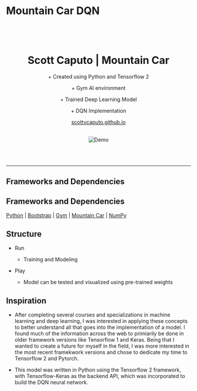 <p align="center">
    <h1> Mountain Car DQN </h>
</p>

<br />

<p align="center">
  <h1 align="center">Scott Caputo | Mountain Car </h1>

  <p align="center">
    + Created using Python and Tensorflow 2
  </p>
  <p align="center">
    + Gym AI environment  
  </p>
  <p align="center">
    + Trained Deep Learning Model 
  </p>
  <p align="center">
    + DQN Implementation
  </p>
  <p align="center">
    <a href="https://github.com/scottvcaputo">scottvcaputo.github.io</a>
    <br />
    <br />
  </p>
</p>

<p align="center">
    <img src="https://media.giphy.com/media/MBHu5zorQTmcxXmUbw/giphy.gif" alt="Demo" />
</p>

<br />
<br />
<hr />

<p align="center">
    <h2> Frameworks and Dependencies </h2>
</p>

## Frameworks and Dependencies 


[Python](https://www.python.org/)
| [Bootstrap](https://www.tensorflow.org/)
| [Gym](https://gym.openai.com/)
| [Mountain Car](https://gym.openai.com/envs/MountainCar-v0/)
| [NumPy](https://numpy.org/)

## Structure 

- Run
    - Training and Modeling

- Play
    - Model can be tested and visualized using pre-trained weights


## Inspiration

- After completing several courses and specializations in machine learning and deep learning, I was interested in applying these concepts to better understand all that goes into the implementation of a model. I found much of the information across the web to primiarily be done in older framework versions like Tensorflow 1 and Keras. Being that I wanted to create a future for myself in the field, I was more interested in the most recent framekwork versions and chose to dedicate my time to Tensorflow 2 and Pytorch.

- This model was written in Python using the Tensorflow 2 framework, with Tensorflow-Keras as the backend API, which was incorporated to build the DQN neural network. 
